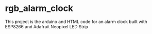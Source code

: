 # rgb_alarm_clock

This project is the arduino and HTML code for an alarm clock built with ESP8266 and Adafruit Neopixel LED Strip
